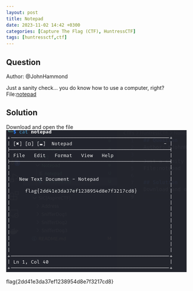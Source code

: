 ```yaml
---
layout: post
title: Notepad
date: 2023-11-02 14:42 +0300
categories: [Capture The Flag (CTF), HuntressCTF]
tags: [huntressctf,ctf]
---
```

## Question
Author: @JohnHammond

Just a sanity check... you do know how to use a computer, right?
File:[notepad](/assets/CTFs-main/HuntressCTF/Notepad/notepad)

## Solution
Download and open the file
![Alt text](/assets/CTFs-main/HuntressCTF/Notepad/flag.png)

flag{2dd41e3da37ef1238954d8e7f3217cd8}
